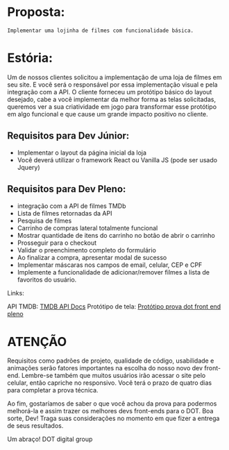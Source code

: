 # Proposta: 

	Implementar uma lojinha de filmes com funcionalidade básica.

# Estória:

Um de nossos clientes solicitou a implementação de uma loja de filmes em seu site. E você será o responsável por essa implementação visual e pela integração com a API. O cliente forneceu um protótipo básico do layout desejado, cabe a você implementar da melhor forma as telas solicitadas, queremos ver a sua criatividade em jogo para transformar esse protótipo em algo funcional e que cause um grande impacto positivo no cliente.

## Requisitos para Dev Júnior:

* Implementar o layout da página inicial da loja
* Você deverá utilizar o framework React ou Vanilla JS (pode ser usado Jquery)

## Requisitos para Dev Pleno:

* integração com a API de filmes TMDb 
* Lista de filmes retornadas da API
* Pesquisa de filmes
* Carrinho de compras lateral totalmente funcional
* Mostrar quantidade de itens do carrinho no botão de abrir o carrinho
* Prosseguir para o checkout
* Validar o preenchimento completo do formulário
* Ao finalizar a compra, apresentar modal de sucesso
* Implementar máscaras nos campos de email, celular, CEP e CPF
* Implemente a funcionalidade de adicionar/remover filmes a lista de favoritos do usuário.


Links: 

API TMDB: [TMDB API Docs](https://developers.themoviedb.org/3/getting-started/introduction)
Protótipo de tela: [Protótipo prova dot front end pleno](https://whimsical.com/prototipo-prova-dot-front-end-pleno-7bF8gFqUvTpoENiGgUXkyw)



# ATENÇÃO

Requisitos como padrões de projeto, qualidade de código, usabilidade e animações serão fatores importantes na escolha do nosso novo dev front-end. 
Lembre-se também que muitos usuários irão acessar o site pelo celular, então capriche no responsivo. Você terá o prazo de quatro dias para completar a prova técnica. 

Ao fim, gostaríamos de saber o que você achou da prova para podermos melhorá-la e assim trazer os melhores devs front-ends para o DOT. Boa sorte, Dev! Traga suas considerações no momento em que fizer a entrega de seus resultados. 

Um abraço!
DOT digital group 